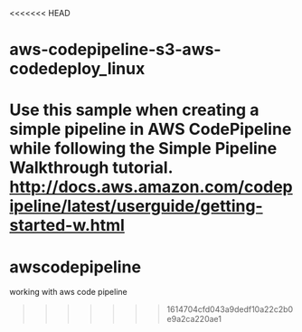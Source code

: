 <<<<<<< HEAD
# aws-codepipeline-s3-aws-codedeploy_linux
Use this sample when creating a simple pipeline in AWS CodePipeline while following the Simple Pipeline Walkthrough tutorial. http://docs.aws.amazon.com/codepipeline/latest/userguide/getting-started-w.html
=======
# awscodepipeline
working with aws code pipeline
>>>>>>> 1614704cfd043a9dedf10a22c2b0e9a2ca220ae1
